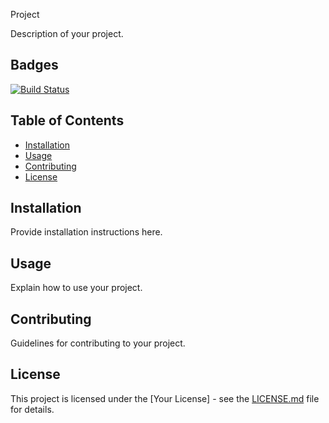 Project

Description of your project.

## Badges

[![Build Status](your-build-status-badge-url)](link-to-build-status)

## Table of Contents

- [Installation](#installation)
- [Usage](#usage)
- [Contributing](#contributing)
- [License](#license)

## Installation

Provide installation instructions here.

## Usage

Explain how to use your project.

## Contributing

Guidelines for contributing to your project.

## License

This project is licensed under the [Your License] - see the [LICENSE.md](LICENSE.md) file for details.
